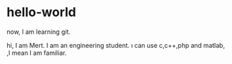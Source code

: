 # hello-world
now, I am learning git.

hi, I am Mert. I am an engineering student.
ı can use c,c++,php and matlab, ,I mean I am familiar.
